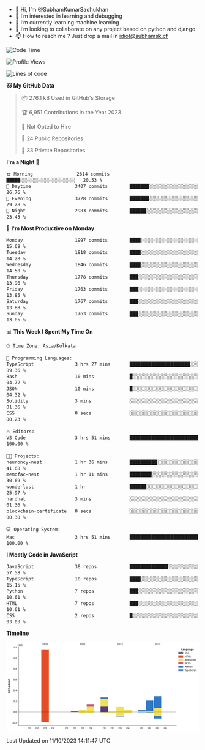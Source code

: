 - 👋 Hi, I’m @SubhamKumarSadhukhan
- 👀 I’m interested in learning and debugging
- 🌱 I’m currently learning machine learning
- 💞️ I’m looking to collaborate on any project based on python and django
- 📫 How to reach me ?
      Just drop a mail in idiot@subhamsk.cf

<!---
SubhamKumarSadhukhan/SubhamKumarSadhukhan is a ✨ special ✨ repository because its `README.md` (this file) appears on your GitHub profile.
You can click the Preview link to take a look at your changes.
--->


<!--START_SECTION:waka-->
![Code Time](http://img.shields.io/badge/Code%20Time-1%2C590%20hrs%2026%20mins-blue)

![Profile Views](http://img.shields.io/badge/Profile%20Views-1-blue)

![Lines of code](https://img.shields.io/badge/From%20Hello%20World%20I%27ve%20Written-2.3%20million%20lines%20of%20code-blue)

**🐱 My GitHub Data** 

> 📦 276.1 kB Used in GitHub's Storage 
 > 
> 🏆 6,951 Contributions in the Year 2023
 > 
> 🚫 Not Opted to Hire
 > 
> 📜 24 Public Repositories 
 > 
> 🔑 33 Private Repositories 
 > 
**I'm a Night 🦉** 

```text
🌞 Morning                2614 commits        █████░░░░░░░░░░░░░░░░░░░░   20.53 % 
🌆 Daytime                3407 commits        ███████░░░░░░░░░░░░░░░░░░   26.76 % 
🌃 Evening                3728 commits        ███████░░░░░░░░░░░░░░░░░░   29.28 % 
🌙 Night                  2983 commits        ██████░░░░░░░░░░░░░░░░░░░   23.43 % 
```
📅 **I'm Most Productive on Monday** 

```text
Monday                   1997 commits        ████░░░░░░░░░░░░░░░░░░░░░   15.68 % 
Tuesday                  1818 commits        ████░░░░░░░░░░░░░░░░░░░░░   14.28 % 
Wednesday                1846 commits        ████░░░░░░░░░░░░░░░░░░░░░   14.50 % 
Thursday                 1778 commits        ███░░░░░░░░░░░░░░░░░░░░░░   13.96 % 
Friday                   1763 commits        ███░░░░░░░░░░░░░░░░░░░░░░   13.85 % 
Saturday                 1767 commits        ███░░░░░░░░░░░░░░░░░░░░░░   13.88 % 
Sunday                   1763 commits        ███░░░░░░░░░░░░░░░░░░░░░░   13.85 % 
```


📊 **This Week I Spent My Time On** 

```text
🕑︎ Time Zone: Asia/Kolkata

💬 Programming Languages: 
TypeScript               3 hrs 27 mins       ██████████████████████░░░   89.36 % 
Bash                     10 mins             █░░░░░░░░░░░░░░░░░░░░░░░░   04.72 % 
JSON                     10 mins             █░░░░░░░░░░░░░░░░░░░░░░░░   04.32 % 
Solidity                 3 mins              ░░░░░░░░░░░░░░░░░░░░░░░░░   01.36 % 
CSS                      0 secs              ░░░░░░░░░░░░░░░░░░░░░░░░░   00.23 % 

🔥 Editors: 
VS Code                  3 hrs 51 mins       █████████████████████████   100.00 % 

🐱‍💻 Projects: 
neuroncy-nest            1 hr 36 mins        ██████████░░░░░░░░░░░░░░░   41.68 % 
memofac-nest             1 hr 11 mins        ████████░░░░░░░░░░░░░░░░░   30.69 % 
wonderlust               1 hr                ██████░░░░░░░░░░░░░░░░░░░   25.97 % 
hardhat                  3 mins              ░░░░░░░░░░░░░░░░░░░░░░░░░   01.36 % 
blockchain-certificate   0 secs              ░░░░░░░░░░░░░░░░░░░░░░░░░   00.30 % 

💻 Operating System: 
Mac                      3 hrs 51 mins       █████████████████████████   100.00 % 
```

**I Mostly Code in JavaScript** 

```text
JavaScript               38 repos            ██████████████░░░░░░░░░░░   57.58 % 
TypeScript               10 repos            ████░░░░░░░░░░░░░░░░░░░░░   15.15 % 
Python                   7 repos             ███░░░░░░░░░░░░░░░░░░░░░░   10.61 % 
HTML                     7 repos             ███░░░░░░░░░░░░░░░░░░░░░░   10.61 % 
CSS                      2 repos             █░░░░░░░░░░░░░░░░░░░░░░░░   03.03 % 
```



**Timeline**

![Lines of Code chart](https://raw.githubusercontent.com/SubhamKumarSadhukhan/SubhamKumarSadhukhan/main/assets/bar_graph.png)


 Last Updated on 11/10/2023 14:11:47 UTC
<!--END_SECTION:waka-->

